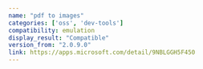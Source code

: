 ```yaml
---
name: "pdf to images"
categories: ['oss', 'dev-tools']
compatibility: emulation
display_result: "Compatible"
version_from: "2.0.9.0"
link: https://apps.microsoft.com/detail/9NBLGGH5F450
---
```

